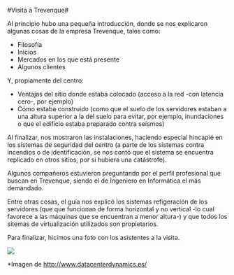 #Visita a Trevenque#

Al principio hubo una pequeña introducción, donde se nos explicaron algunas cosas de la empresa Trevenque, tales como:
+ Filosofía
+ Inicios
+ Mercados en los que está presente
+ Algunos clientes

Y, propiamente del centro:
+ Ventajas del sitio donde estaba colocado (acceso a la red -con latencia cero-, por ejemplo)
+ Cómo estaba construido (como que el suelo de los servidores estaban a una altura superior a la del suelo para evitar, por ejemplo, inundaciones o que el edificio estaba preparado contra seísmos)


Al finalizar, nos mostraron las instalaciones, haciendo especial hincapié en los sistemas de seguridad del centro (a parte de los sistemas contra incendios o de identificación, se nos contó que el sistema se encuentra replicado en otros sitios, por si hubiera una catástrofe).

Algunos compañeros estuvieron preguntando por el perfil profesional que buscan en Trevenque, siendo el de Ingeniero en Informática el más demandado.

Entre otras cosas, el guía nos explicó los sistemas refigeración de los servidores (que que funcionan de forma horizontal y no vertical -lo cual favorece a las máquinas que se encuentran a menor altura-) y que todos los sitemas de virtualización utilizados son propietarios.


Para finalizar, hicimos una foto con los asistentes a la visita.

![](http://www.datacenterdynamics.es/sites/default/files/Trevenque1.jpg)

*Imagen de http://www.datacenterdynamics.es/
